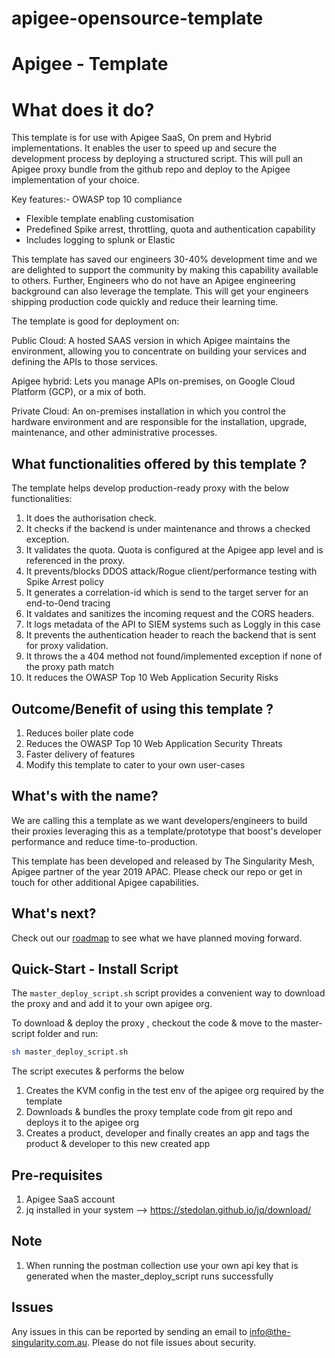 # apigee-opensource-template

Apigee - Template
===============================================

What does it do?
===============================================
This template is for use with Apigee SaaS, On prem and Hybrid implementations. It enables the user to speed up and secure the development process by deploying a structured script. This will pull an Apigee proxy bundle from the github repo and deploy to the Apigee implementation of your choice. 

Key features:-
OWASP top 10 compliance
 - Flexible template enabling customisation
 - Predefined Spike arrest, throttling, quota and authentication capability
 - Includes logging to splunk or Elastic
 
This template has saved our engineers 30-40% development time and we are delighted to support the community by making this capability available to others.
Further, Engineers who do not have an Apigee engineering background can also leverage the template. This will get your engineers shipping production code quickly and reduce their learning time.

The template is good for deployment on:

Public Cloud: A hosted SAAS version in which Apigee maintains the environment, allowing you to concentrate on building your services and defining the APIs to those services.

Apigee hybrid: Lets you manage APIs on-premises, on Google Cloud Platform (GCP), or a mix of both.

Private Cloud: An on-premises installation in which you control the hardware environment and are responsible for the installation, upgrade, maintenance, and other administrative processes.


What functionalities offered by this template ?
---

The template helps develop production-ready proxy with the below functionalities:

1. It does the authorisation check.
1. It checks if the backend is under maintenance and throws a checked exception.
1. It validates the quota. Quota is configured at the Apigee app level and is referenced in the proxy.
1. It prevents/blocks DDOS attack/Rogue client/performance testing  with Spike Arrest policy
1. It generates a correlation-id which is send to the target server for an end-to-0end tracing
1. It valdates and sanitizes the incoming request and the CORS headers. 
1. It logs metadata of the API to SIEM systems such as Loggly in this case
1. It prevents the authentication header to reach the backend that is sent for proxy validation.
1. It throws the a 404 method not found/implemented exception if none of the proxy path match
1. It reduces the OWASP Top 10 Web Application Security Risks

Outcome/Benefit of using this template ?
--------------------
1. Reduces boiler plate code
1. Reduces the OWASP Top 10 Web Application Security Threats
1. Faster delivery of features
1. Modify this template to cater to your own user-cases


What's with the name?
--------------------
We are calling this a template as we want developers/engineers to build their proxies leveraging this as a template/prototype that boost's developer performance and reduce time-to-production. 

This template has been developed and released by The Singularity Mesh, Apigee partner of the year 2019 APAC. Please check our repo or get in touch for other additional Apigee capabilities.



What's next?
---
Check out our [roadmap](ROADMAP.md) to see what we have planned moving forward.


Quick-Start - Install Script
--------------

The `master_deploy_script.sh` script provides a convenient way to download the proxy and and add it to your own apigee org.

To download & deploy the proxy , checkout the code & move to the master-script folder and run:

```bash
sh master_deploy_script.sh
```

The script executes & performs the below
1. Creates the KVM config in the test env of the apigee org required by the template
1. Downloads & bundles the proxy template code from git repo and deploys it to the apigee org
1. Creates a product, developer and finally creates an app and tags the product & developer to this new created app

Pre-requisites
--------
1. Apigee SaaS account
2. jq installed in your system --> https://stedolan.github.io/jq/download/

Note
--------
1. When running the postman collection use your own api key that is generated when the master_deploy_script runs successfully

Issues
--------

Any issues in this can be reported by sending an email to info@the-singularity.com.au. Please do not file issues about security.
